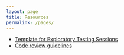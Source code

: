 ```yaml
---
layout: page
title: Resources
permalink: /pages/
---
```


* [Template for Exploratory Testing Sessions](/pages/exploratorytesting.html)
* [Code review guidelines](/pages/codereview.html)
